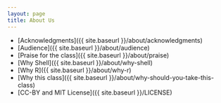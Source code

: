 ```yaml
---
layout: page
title: About Us
---
```


* [Acknowledgments]({{ site.baseurl }}/about/acknowledgments)
* [Audience]({{ site.baseurl }}/about/audience)
* [Praise for the class]({{ site.baseurl }}/about/praise)
* [Why Shell]({{ site.baseurl }}/about/why-shell)
* [Why R]({{ site.baseurl }}/about/why-r)
* [Why this class]({{ site.baseurl }}/about/why-should-you-take-this-class)
* [CC-BY and MIT License]({{ site.baseurl }}/LICENSE)

<!--

* [The flipped classroom]({{ site.baseurl }}/about/flipped-classes)
* [Or maybe why Python]({{ site.baseurl }}/about/why-python)

-->
